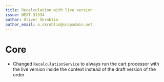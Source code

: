 ```yaml
---
title: Recalculation with live version
issue: NEXT-31334
author: Oliver Skroblin
author_email: o.skroblin@snapadmin.net
---
```


# Core
* Changed `RecalculationService` to always run the cart processor with the live version inside the context instead of the draft version of the order
